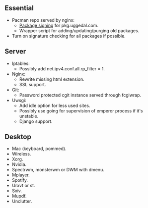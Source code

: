 Essential
---------

* Pacman repo served by nginx:
  - [Package signing](http://jasonwryan.com/blog/2012/03/23/key/)
    for pkg.uggedal.com.
  - Wrapper script for adding/updating/purging old packages.
* Turn on signature checking for all packages if possible.


Server
------

* Iptables:
  - Possibly add net.ipv4.conf.all.rp_filter = 1.
* Nginx:
  - Rewrite missing html extension.
  - SSL support.
* Git:
  - Password protected cgit instance served through fcgiwrap.
* Uwsgi:
  - Add idle option for less used sites.
  - Possibly use going for supervision of emperor process if it's unstable.
  - Django support.


Desktop
-------

* Mac (keyboard, pommed).
* Wireless.
* Xorg.
* Nvidia.
* Spectrwm, monsterwm or DWM with dmenu.
* Mplayer.
* Spotify.
* Urxvt or st.
* Sxiv.
* Mupdf.
* Unclutter.

